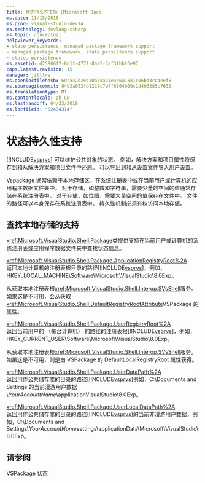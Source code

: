 ```yaml
---
title: 状态持久性支持 |Microsoft Docs
ms.date: 11/15/2016
ms.prod: visual-studio-dev14
ms.technology: devlang-csharp
ms.topic: conceptual
helpviewer_keywords:
- state persistence, managed package framework support
- managed package framework, state persistence support
- state, persistence
ms.assetid: d25866f2-8d1f-477f-8aa5-3af3fbbf6e97
caps.latest.revision: 15
manager: jillfra
ms.openlocfilehash: 6dc542d2e410b79a21e436a1881c06bd3cc4eef8
ms.sourcegitcommit: 94b3a052fb1229c7e7f8804b09c1d403385c7630
ms.translationtype: MT
ms.contentlocale: zh-CN
ms.lasthandoff: 04/23/2019
ms.locfileid: "62434314"
---
```

# <a name="support-for-state-persistence"></a>状态持久性支持
[!INCLUDE[vsprvs](../includes/vsprvs-md.md)] 可以维护公共对象的状态。 例如，解决方案和项目属性将保存到和从解决方案和项目文件中还原。 可以导出到和从设置文件导入用户设置。  
  
 Vspackage 通常依赖于本地存储区，在系统注册表中或在当前用户或计算机的应用程序数据文件夹中。 对于存储，如整数和字符串，需要少量的空间的值通常存储在系统注册表中。 对于存储，如位图，需要大量空间的值保存在文件中。 文件的路径可以本身保存在系统注册表中。 持久性机制必须有权访问本地存储。  
  
## <a name="support-for-locating-local-storage"></a>查找本地存储的支持  
 <xref:Microsoft.VisualStudio.Shell.Package>类提供支持在当前用户或计算机的系统注册表或应用程序数据文件夹中查找状态信息。  
  
 <xref:Microsoft.VisualStudio.Shell.Package.ApplicationRegistryRoot%2A>  
 返回本地计算机的注册表根目录的路径[!INCLUDE[vsprvs](../includes/vsprvs-md.md)]，例如，HKEY_LOCAL_MACHINE\Software\Microsoft\VisualStudio\8.0Exp。  
  
 从获取本地注册表根<xref:Microsoft.VisualStudio.Shell.Interop.SVsShell>服务。 如果这是不可用，会从获取<xref:Microsoft.VisualStudio.Shell.DefaultRegistryRootAttribute>VSPackage 的属性。  
  
 <xref:Microsoft.VisualStudio.Shell.Package.UserRegistryRoot%2A>  
 返回当前用户的 （每台计算机） 的路径的注册表根[!INCLUDE[vsprvs](../includes/vsprvs-md.md)]，例如，HKEY_CURRENT_USER\Software\Microsoft\VisualStudio\8.0Exp。  
  
 从获取本地注册表根<xref:Microsoft.VisualStudio.Shell.Interop.SVsShell>服务。 如果这是不可用，则是由 VSPackage 的 DefaultLocalRegistryRoot 属性获得。  
  
 <xref:Microsoft.VisualStudio.Shell.Package.UserDataPath%2A>  
 返回用作公共储存库的目录的路径[!INCLUDE[vsprvs](../includes/vsprvs-md.md)]例如，C:\Documents and Settings 的当前漫游用户数据\\*YourAccountName*\applicationVisualStudio\8.0Exp。  
  
 <xref:Microsoft.VisualStudio.Shell.Package.UserLocalDataPath%2A>  
 返回用作公共储存库的目录的路径[!INCLUDE[vsprvs](../includes/vsprvs-md.md)]的当前非漫游用户数据，例如，C:\Documents and Settings\\*YourAccountName*settings\applicationData\Microsoft\VisualStudio\8.0Exp。  
  
## <a name="see-also"></a>请参阅  
 [VSPackage 状态](../misc/vspackage-state.md)